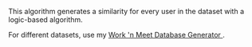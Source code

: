 This algorithm generates a similarity for every user in the dataset with a logic-based algorithm. 

For different datasets, use my [Work 'n Meet Database Generator ](https://github.com/BerkeWest/WnM-DB-Generator).
